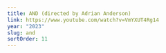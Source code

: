 ```yaml
---
title: AND (directed by Adrian Anderson)
link: https://www.youtube.com/watch?v=VmYXUT4Rg14
year: "2023"
slug: and
sortOrder: 11
---
```

